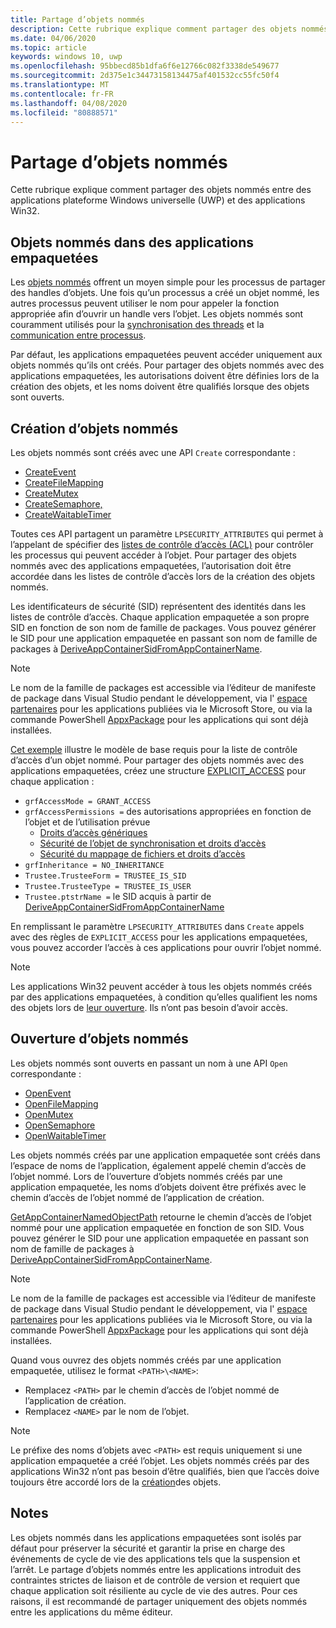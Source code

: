 ```yaml
---
title: Partage d’objets nommés
description: Cette rubrique explique comment partager des objets nommés entre des applications plateforme Windows universelle (UWP) et des applications Win32.
ms.date: 04/06/2020
ms.topic: article
keywords: windows 10, uwp
ms.openlocfilehash: 95bbecd85b1dfa6f6e12766c082f3338de549677
ms.sourcegitcommit: 2d375e1c34473158134475af401532cc55fc50f4
ms.translationtype: MT
ms.contentlocale: fr-FR
ms.lasthandoff: 04/08/2020
ms.locfileid: "80888571"
---
```

# <a name="sharing-named-objects"></a>Partage d’objets nommés

Cette rubrique explique comment partager des objets nommés entre des applications plateforme Windows universelle (UWP) et des applications Win32.

## <a name="named-objects-in-packaged-applications"></a>Objets nommés dans des applications empaquetées

Les [objets nommés](/windows/win32/sync/object-names) offrent un moyen simple pour les processus de partager des handles d’objets. Une fois qu’un processus a créé un objet nommé, les autres processus peuvent utiliser le nom pour appeler la fonction appropriée afin d’ouvrir un handle vers l’objet. Les objets nommés sont couramment utilisés pour la [synchronisation des threads](/windows/win32/sync/interprocess-synchronization) et la [communication entre processus](/windows/uwp/communication/interprocess-communication).

Par défaut, les applications empaquetées peuvent accéder uniquement aux objets nommés qu’ils ont créés. Pour partager des objets nommés avec des applications empaquetées, les autorisations doivent être définies lors de la création des objets, et les noms doivent être qualifiés lorsque des objets sont ouverts.

## <a name="creating-named-objects"></a>Création d’objets nommés

Les objets nommés sont créés avec une API `Create` correspondante :

* [CreateEvent](/windows/win32/api/synchapi/nf-synchapi-createeventexw)
* [CreateFileMapping](/windows/win32/api/memoryapi/nf-memoryapi-createfilemappingw)
* [CreateMutex](/windows/win32/api/synchapi/nf-synchapi-createmutexexw)
* [CreateSemaphore,](/windows/win32/api/synchapi/nf-synchapi-createsemaphoreexw)
* [CreateWaitableTimer](/windows/win32/api/synchapi/nf-synchapi-createwaitabletimerexw)

Toutes ces API partagent un paramètre `LPSECURITY_ATTRIBUTES` qui permet à l’appelant de spécifier des [listes de contrôle d’accès (ACL)](/previous-versions/windows/desktop/legacy/aa379560(v=vs.85)) pour contrôler les processus qui peuvent accéder à l’objet. Pour partager des objets nommés avec des applications empaquetées, l’autorisation doit être accordée dans les listes de contrôle d’accès lors de la création des objets nommés.

Les identificateurs de sécurité (SID) représentent des identités dans les listes de contrôle d’accès. Chaque application empaquetée a son propre SID en fonction de son nom de famille de packages. Vous pouvez générer le SID pour une application empaquetée en passant son nom de famille de packages à [DeriveAppContainerSidFromAppContainerName](/windows/win32/api/userenv/nf-userenv-deriveappcontainersidfromappcontainername).

> [!NOTE]
> Le nom de la famille de packages est accessible via l’éditeur de manifeste de package dans Visual Studio pendant le développement, via l' [espace partenaires](/windows/uwp/publish/view-app-identity-details) pour les applications publiées via le Microsoft Store, ou via la commande PowerShell [AppxPackage](/powershell/module/appx/get-appxpackage?view=win10-ps) pour les applications qui sont déjà installées.

[Cet exemple](/windows/win32/api/securityappcontainer/nf-securityappcontainer-getappcontainernamedobjectpath#examples) illustre le modèle de base requis pour la liste de contrôle d’accès d’un objet nommé. Pour partager des objets nommés avec des applications empaquetées, créez une structure [EXPLICIT_ACCESS](/windows/win32/api/accctrl/ns-accctrl-explicit_access_w) pour chaque application :

* `grfAccessMode = GRANT_ACCESS`
* `grfAccessPermissions =` des autorisations appropriées en fonction de l’objet et de l’utilisation prévue
    * [Droits d’accès génériques](/windows/win32/secauthz/generic-access-rights)
    * [Sécurité de l’objet de synchronisation et droits d’accès](/windows/win32/sync/synchronization-object-security-and-access-rights)
    * [Sécurité du mappage de fichiers et droits d’accès](/windows/win32/memory/file-mapping-security-and-access-rights)
* `grfInheritance = NO_INHERITANCE`
* `Trustee.TrusteeForm = TRUSTEE_IS_SID`
* `Trustee.TrusteeType = TRUSTEE_IS_USER`
* `Trustee.ptstrName =` le SID acquis à partir de [DeriveAppContainerSidFromAppContainerName](/windows/win32/api/userenv/nf-userenv-deriveappcontainersidfromappcontainername)

En remplissant le paramètre `LPSECURITY_ATTRIBUTES` dans `Create` appels avec des règles de `EXPLICIT_ACCESS` pour les applications empaquetées, vous pouvez accorder l’accès à ces applications pour ouvrir l’objet nommé.

> [!NOTE]
> Les applications Win32 peuvent accéder à tous les objets nommés créés par des applications empaquetées, à condition qu’elles qualifient les noms des objets lors de [leur ouverture](#opening-named-objects). Ils n’ont pas besoin d’avoir accès.

## <a name="opening-named-objects"></a>Ouverture d’objets nommés

Les objets nommés sont ouverts en passant un nom à une API `Open` correspondante :

* [OpenEvent](/windows/win32/api/synchapi/nf-synchapi-openeventw)
* [OpenFileMapping](/windows/win32/api/memoryapi/nf-memoryapi-openfilemappingw)
* [OpenMutex](/windows/win32/api/synchapi/nf-synchapi-openmutexw)
* [OpenSemaphore](/windows/win32/api/synchapi/nf-synchapi-opensemaphorew)
* [OpenWaitableTimer](/windows/win32/api/synchapi/nf-synchapi-openwaitabletimerw)

Les objets nommés créés par une application empaquetée sont créés dans l’espace de noms de l’application, également appelé chemin d’accès de l’objet nommé. Lors de l’ouverture d’objets nommés créés par une application empaquetée, les noms d’objets doivent être préfixés avec le chemin d’accès de l’objet nommé de l’application de création.

[GetAppContainerNamedObjectPath](/windows/win32/api/securityappcontainer/nf-securityappcontainer-getappcontainernamedobjectpath) retourne le chemin d’accès de l’objet nommé pour une application empaquetée en fonction de son SID. Vous pouvez générer le SID pour une application empaquetée en passant son nom de famille de packages à [DeriveAppContainerSidFromAppContainerName](/windows/win32/api/userenv/nf-userenv-deriveappcontainersidfromappcontainername).

> [!NOTE]
> Le nom de la famille de packages est accessible via l’éditeur de manifeste de package dans Visual Studio pendant le développement, via l' [espace partenaires](/windows/uwp/publish/view-app-identity-details) pour les applications publiées via le Microsoft Store, ou via la commande PowerShell [AppxPackage](/powershell/module/appx/get-appxpackage?view=win10-ps) pour les applications qui sont déjà installées.

Quand vous ouvrez des objets nommés créés par une application empaquetée, utilisez le format `<PATH>\<NAME>`:

* Remplacez `<PATH>` par le chemin d’accès de l’objet nommé de l’application de création.
* Remplacez `<NAME>` par le nom de l’objet.

> [!NOTE]
> Le préfixe des noms d’objets avec `<PATH>` est requis uniquement si une application empaquetée a créé l’objet. Les objets nommés créés par des applications Win32 n’ont pas besoin d’être qualifiés, bien que l’accès doive toujours être accordé lors de la [création](#creating-named-objects)des objets.

## <a name="remarks"></a>Notes

Les objets nommés dans les applications empaquetées sont isolés par défaut pour préserver la sécurité et garantir la prise en charge des événements de cycle de vie des applications tels que la suspension et l’arrêt. Le partage d’objets nommés entre les applications introduit des contraintes strictes de liaison et de contrôle de version et requiert que chaque application soit résiliente au cycle de vie des autres. Pour ces raisons, il est recommandé de partager uniquement des objets nommés entre les applications du même éditeur.
